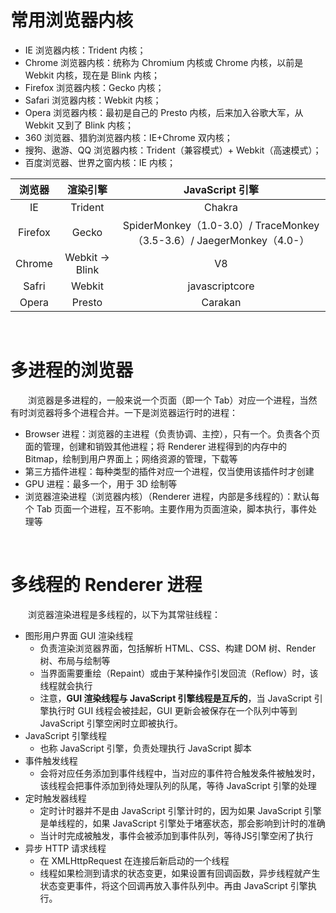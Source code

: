 # 常用浏览器内核
* IE 浏览器内核：Trident 内核；
* Chrome 浏览器内核：统称为 Chromium 内核或 Chrome 内核，以前是 Webkit 内核，现在是 Blink 内核；
* Firefox 浏览器内核：Gecko 内核；
* Safari 浏览器内核：Webkit 内核；
* Opera 浏览器内核：最初是自己的 Presto 内核，后来加入谷歌大军，从 Webkit 又到了 Blink 内核；
* 360 浏览器、猎豹浏览器内核：IE+Chrome 双内核；
* 搜狗、遨游、QQ 浏览器内核：Trident（兼容模式）+ Webkit（高速模式）；
* 百度浏览器、世界之窗内核：IE 内核；

| 浏览器 | 渲染引擎 | JavaScript 引擎 | 
|:------:|:------:|:------:|
| IE | Trident | Chakra |
| Firefox | Gecko | SpiderMonkey（1.0-3.0）/ TraceMonkey（3.5-3.6）/ JaegerMonkey（4.0-） |
| Chrome | Webkit -> Blink | V8 |
| Safri |	Webkit |	javascriptcore |
| Opera	| Presto |	Carakan |

<br>

# 多进程的浏览器
　　浏览器是多进程的，一般来说一个页面（即一个 Tab）对应一个进程，当然有时浏览器将多个进程合并。一下是浏览器运行时的进程：
* Browser 进程：浏览器的主进程（负责协调、主控），只有一个。负责各个页面的管理，创建和销毁其他进程；将 
Renderer 进程得到的内存中的 Bitmap，绘制到用户界面上；网络资源的管理，下载等
* 第三方插件进程：每种类型的插件对应一个进程，仅当使用该插件时才创建
* GPU 进程：最多一个，用于 3D 绘制等
* 浏览器渲染进程（浏览器内核）（Renderer 进程，内部是多线程的）：默认每个 Tab 页面一个进程，互不影响。主要作用为页面渲染，脚本执行，事件处理等

<br>

# 多线程的 Renderer 进程
　　浏览器渲染进程是多线程的，以下为其常驻线程：
* 图形用户界面 GUI 渲染线程
  - 负责渲染浏览器界面，包括解析 HTML、CSS、构建 DOM 树、Render 树、布局与绘制等
  - 当界面需要重绘（Repaint）或由于某种操作引发回流（Reflow）时，该线程就会执行
  - 注意，**GUI 渲染线程与 JavaScript 引擎线程是互斥的**，当 JavaScript 引擎执行时 GUI 线程会被挂起，GUI 更新会被保存在一个队列中等到 JavaScript 引擎空闲时立即被执行。
* JavaScript 引擎线程
  - 也称 JavaScript 引擎，负责处理执行 JavaScript 脚本
* 事件触发线程
  - 会将对应任务添加到事件线程中，当对应的事件符合触发条件被触发时，该线程会把事件添加到待处理队列的队尾，等待 JavaScript 引擎的处理
* 定时触发器线程
  - 定时计时器并不是由 JavaScript 引擎计时的，因为如果 JavaScript 引擎是单线程的，如果 JavaScript 引擎处于堵塞状态，那会影响到计时的准确
  - 当计时完成被触发，事件会被添加到事件队列，等待JS引擎空闲了执行
* 异步 HTTP 请求线程
  - 在 XMLHttpRequest 在连接后新启动的一个线程
  - 线程如果检测到请求的状态变更，如果设置有回调函数，异步线程就产生状态变更事件，将这个回调再放入事件队列中。再由 JavaScript 引擎执行。
